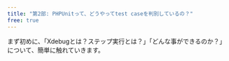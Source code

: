 ```yaml
---
title: "第2部: PHPUnitって、どうやってtest caseを判別しているの？"
free: true
---
```


まず初めに、「Xdebugとは？ステップ実行とは？」「どんな事ができるのか？」について、簡単に触れていきます。
